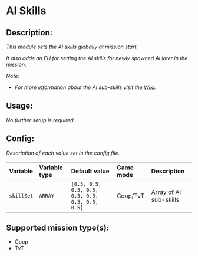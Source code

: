 # AI Skills
## Description:
_This module sets the AI skills globally at mission start._

_It also adds an EH for setting the AI skills for newly spawned AI later in the mission._

_Note:_
 - _For more information about the AI sub-skills visit the [Wiki](https://community.bistudio.com/wiki/Arma_3:_AI_Skill#Sub-Skills)._

## Usage:
_No further setup is required._

## Config:
_Description of each value set in the config file._

| Variable   | Variable type | Default value                                   | Game mode  | Description            |
|:---------- |:------------- |:----------------------------------------------- |:---------- |:---------------------- |
| `skillSet` | `ARRAY`       | `[0.5, 0.5, 0.5, 0.5, 0.5, 0.5, 0.5, 0.5, 0.5]` | Coop/TvT   | Array of AI sub-skills |

## Supported mission type(s):
 - Coop
 - TvT
